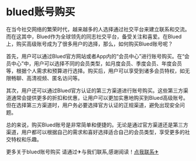 # blued账号购买

在当今社交网络的繁荣时代，越来越多的人选择通过社交平台来建立联系和交流。而在这其中，Blued作为全球领先的同志社交平台，备受关注和喜爱。在Blued上，购买高级账号成为了很多用户的选择，那么，如何购买Blued账号呢？

首先，用户可以通过Blued官方网站或者App内的“会员中心”进行账号购买。在“会员中心”中，用户可以选择不同的会员类型，如月度会员、季度会员、年度会员等，根据个人需求和预算进行选择。购买后，用户可以享受到诸多会员特权，如无限畅聊、高清视频、匿名访问等。

其次，用户还可以通过Blued官方认证的第三方渠道进行账号购买。这些第三方渠道通常会提供更多的折扣和优惠，让用户可以更加实惠地购买到Blued高级账号。但在选择第三方渠道时，用户务必要选择官方认证的正规渠道，避免出现安全问题。

总的来说，购买Blued账号是非常简单和便捷的。无论是通过官方渠道还是第三方渠道，用户都可以根据自己的需求和喜好选择适合自己的会员类型，享受更多的社交特权和乐趣。

更多关于blued账号购买 请通过✈与我们联系,感谢阅读！[点我联系✈](https://file.k02.cc)